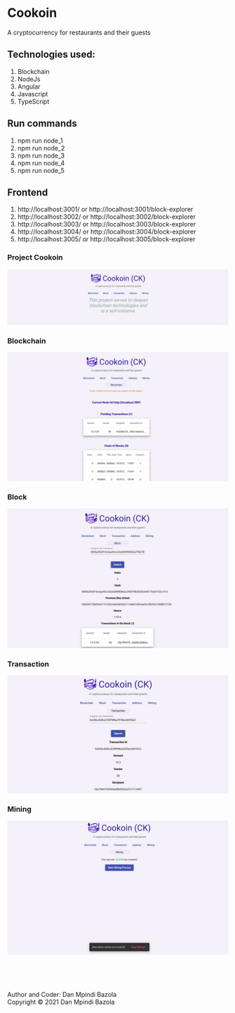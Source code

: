 # Cookoin
 A cryptocurrency for restaurants and their guests
 
 ## Technologies used:
 1. Blockchain
 1. NodeJs
 2. Angular
 3. Javascript
 4. TypeScript

## Run commands
1. npm run node_1
2. npm run node_2
3. npm run node_3
4. npm run node_4
5. npm run node_5

## Frontend
1. http://localhost:3001/ or http://localhost:3001/block-explorer
2. http://localhost:3002/ or http://localhost:3002/block-explorer
3. http://localhost:3003/ or http://localhost:3003/block-explorer
4. http://localhost:3004/ or http://localhost:3004/block-explorer
5. http://localhost:3005/ or http://localhost:3005/block-explorer

### Project Cookoin
![Project](https://github.com/DanBzl/blockchain/blob/main/ck0.jpg "Project")

### Blockchain
![Blockchain](https://github.com/DanBzl/blockchain/blob/main/ck1.jpg "Blockchain")

### Block
![Block](https://github.com/DanBzl/blockchain/blob/main/ck2.jpg "Block")

### Transaction
![Transaction](https://github.com/DanBzl/blockchain/blob/main/ck3.jpg "Transaction")

### Mining
![Mining](https://github.com/DanBzl/blockchain/blob/main/ck4.jpg "Mining")



<br>
<br>
<br>


Author and Coder: Dan Mpindi Bazola<br>
Copyright © 2021 Dan Mpindi Bazola
